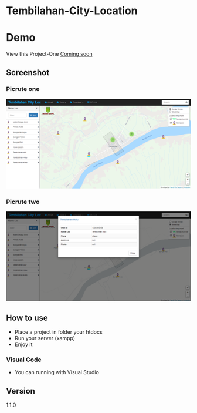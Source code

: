 # Tembilahan-City-Location

# Demo
View this Project-One [Coming soon](https://hendriekasaputra.github.io/Tembilahan-City-Location/)

## Screenshot
### Picrute one
![screenshot](https://github.com/hendriekasaputra/Tembilahan-City-Location/blob/master/Screenshot_Tembilahan%20City%20Loc.png)
### Picrute two
![screenshot](https://github.com/hendriekasaputra/Tembilahan-City-Location/blob/master/Screenshot_Tembilahan%20City%20Loc_2.png)

## How to use
 - Place a project in folder your htdocs
 - Run your server (xampp)
 - Enjoy it
 
### Visual Code
 - You can running with Visual Studio
 
## Version
1.1.0
